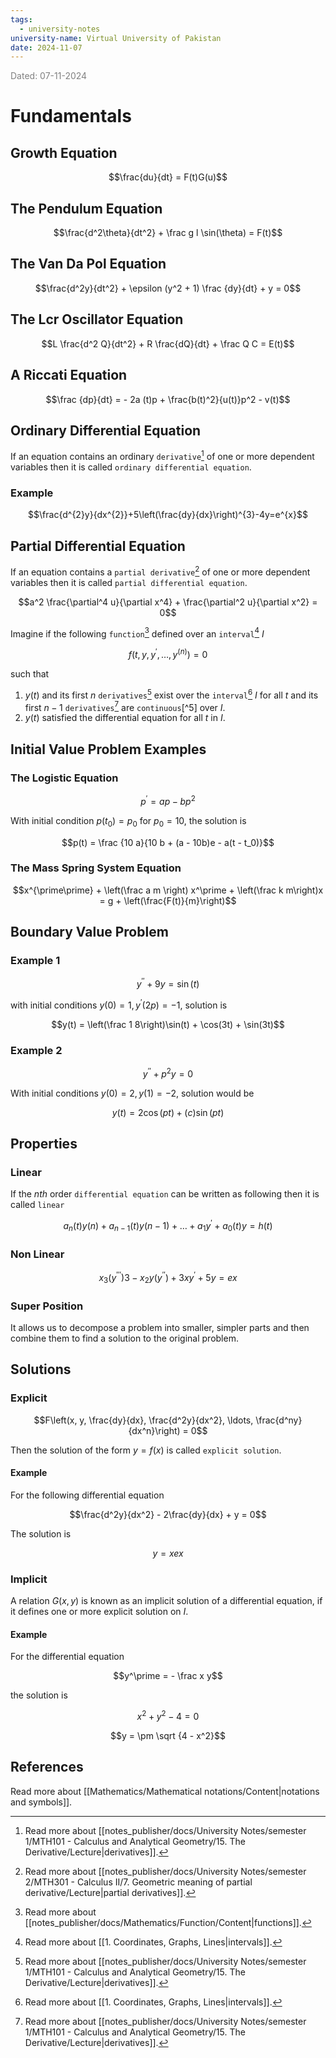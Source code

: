 ```yaml
---
tags:
  - university-notes
university-name: Virtual University of Pakistan
date: 2024-11-07
---
```


<span style="color: gray;">Dated: 07-11-2024</span>

# Fundamentals

## Growth Equation

$$\frac{du}{dt} = F(t)G(u)$$

## The Pendulum Equation

$$\frac{d^2\theta}{dt^2} + \frac g l \sin(\theta) = F(t)$$

## The Van Da Pol Equation

$$\frac{d^2y}{dt^2} + \epsilon (y^2 + 1) \frac {dy}{dt} + y = 0$$

## The Lcr Oscillator Equation

$$L \frac{d^2 Q}{dt^2} + R \frac{dQ}{dt} + \frac Q C = E(t)$$

## A Riccati Equation

$$\frac {dp}{dt} = - 2a (t)p + \frac{b(t)^2}{u(t)}p^2 - v(t)$$

## Ordinary Differential Equation

If an equation contains an ordinary `derivative`[^1] of one or more dependent variables then it is called `ordinary differential equation`.

### Example

$$\frac{d^{2}y}{dx^{2}}+5\left(\frac{dy}{dx}\right)^{3}-4y=e^{x}$$

## Partial Differential Equation

If an equation contains a `partial derivative`[^2] of one or more dependent variables then it is called `partial differential equation`.  

$$a^2 \frac{\partial^4 u}{\partial x^4} + \frac{\partial^2 u}{\partial x^2} = 0$$

Imagine if the following `function`[^3] defined over an `interval`[^4] $I$ 

$$f\left(t, y, y^\prime, \ldots, y^{(n)}\right) = 0$$

such that

1. $y(t)$ and its first $n$ `derivatives`[^1] exist over the `interval`[^4] $I$ for all $t$ and its first $n - 1$ `derivatives`[^1] are `continuous`[^5] over $I$.
2. $y(t)$ satisfied the differential equation for all $t$ in $I$.

## Initial Value Problem Examples

### The Logistic Equation

$$p^\prime = ap - bp^2$$

With initial condition $p(t_0) = p_0$ for $p_0 = 10$, the solution is  

$$p(t) = \frac {10 a}{10 b + (a - 10b)e - a(t - t_0)}$$

### The Mass Spring System Equation

$$x^{\prime\prime} + \left(\frac a m \right) x^\prime + \left(\frac k m\right)x = g + \left(\frac{F(t)}{m}\right)$$

## Boundary Value Problem

### Example 1

$$y^{\prime\prime} + 9y = \sin(t)$$

with initial conditions $y(0) = 1, y^\prime(2p) = -1$, solution is  

$$y(t) = \left(\frac 1 8\right)\sin(t) + \cos(3t) + \sin(3t)$$

### Example 2

$$y^{\prime\prime} + p^2y = 0$$

With initial conditions $y(0) = 2, y(1) = -2$, solution would be  

$$y(t) = 2 \cos(pt) + (c) \sin (pt)$$

## Properties

### Linear

If the $nth$ order `differential equation` can be written as following then it is called `linear`  

$$a_n(t)y(n) + a_{n - 1}(t) y (n - 1) + \ldots + a_1y^\prime + a_0(t)y = h(t)$$

### Non Linear

$$x_3(y^{\prime\prime\prime})3 - x_2y(y^{\prime\prime}) + 3xy^\prime + 5y = ex$$

### Super Position

It allows us to decompose a problem into smaller, simpler parts and then combine them to find a solution to the original problem.

## Solutions

### Explicit

$$F\left(x, y, \frac{dy}{dx}, \frac{d^2y}{dx^2}, \ldots, \frac{d^ny}{dx^n}\right) = 0$$

Then the solution of the form $y = f(x)$ is called `explicit solution`.

#### Example

For the following differential equation  

$$\frac{d^2y}{dx^2} - 2\frac{dy}{dx} + y = 0$$

The solution is  

$$y = xex$$

### Implicit

A relation $G(x, y)$ is known as an implicit solution of a differential equation, if it defines one or more explicit solution on $I$.

#### Example

For the differential equation

$$y^\prime = - \frac x y$$

the solution is

$$x^2 + y^2 - 4 = 0$$

$$y = \pm \sqrt {4 - x^2}$$

## References

Read more about [[Mathematics/Mathematical notations/Content|notations and symbols]].

[^1]: Read more about [[notes_publisher/docs/University Notes/semester 1/MTH101 - Calculus and Analytical Geometry/15. The Derivative/Lecture|derivatives]].
[^2]: Read more about [[notes_publisher/docs/University Notes/semester 2/MTH301 - Calculus II/7. Geometric meaning of partial derivative/Lecture|partial derivatives]].
[^3]: Read more about [[notes_publisher/docs/Mathematics/Function/Content|functions]].
[^4]: Read more about [[1. Coordinates, Graphs, Lines|intervals]].